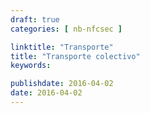 ```yaml
---
draft: true
categories: [ nb-nfcsec ]

linktitle: "Transporte"
title: "Transporte colectivo"
keywords: 

publishdate: 2016-04-02
date: 2016-04-02
---
```

